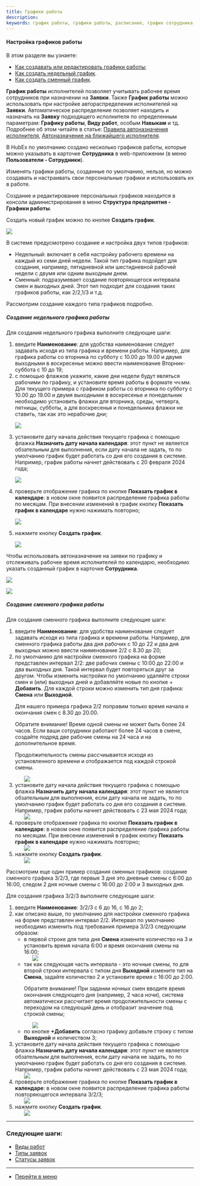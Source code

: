 ```yaml
---
title: Графики работы
description:
keywords: график работы, графики работы, расписание, график сотрудника, hubex, хабекс, хубекс, хабикс
---
```


#### Настройка графиков работы
В этом разделе вы узнаете:
<html>
<meta charset="utf-8">

<ul>
    <li><a href="#schedule">Как создавать или редактировать графики работы</a>;</li>
    <li><a href="#week">Как создать недельный график</a>.</li>
    <li><a href="#shift">Как создать сменный график</a>.</li>

</ul>

</html>
<body>
<p id="schedule"><strong>График работы</strong> исполнителей позволяет учитывать рабочее время сотрудников при
    назначении
    на <strong>Заявки</strong>. Также
    <strong>График работы</strong> можно использовать при настройке автораспределения исполнителей на
    <strong>Заявки</strong>. Автоматическое распределение позволяет находить и назначать на <strong>Заявку</strong>
    подходящего исполнителя по
    определенным параметрам: <strong>Графику работы</strong>, <strong>Виду работ</strong>, особым
    <strong>Навыкам</strong> и тд. Подробнее об этом читайте в статье:
    <a href="https://wiki.hubex.ru/docs/FAQ/RU/admin/RulesOfChoice.html">Правила автоназначения исполнителя</a>, <a
            href="https://wiki.hubex.ru/docs/FAQ/RU/user/RulesOfChoiceGEO.html">Автоназначение на ближайшего
        исполнителя</a>.</p>
<p>В HubEx по умолчанию создано несколько графиков работы, которые можно указывать в карточке
    <strong>Сотрудника</strong> в web-приложении (в меню <strong>Пользователи - Сотрудники</strong>).</p>
<p>Изменять графики работы, созданные по умолчанию, нельзя, но можно создавать и настраивать свои персональные графики и
    использовать их в работе.</p>
<p>Создание и редактирование персональных графиков находится в консоли администрирования в меню <strong>Структура
    предприятия -
    Графики работы</strong>. </p>
<p>Создать новый график можно по кнопке <strong>Создать график</strong>.</p>
<div>
    <img style="margin: 0 auto; display: block; max-width: 102%;"
         src="/attachments/images/FAQ/ADMIN/WorkSchedule/Schedule.jpg"/>
</div>

<p>В системе предусмотрено создание и настройка двух типов графиков:</p>
<ul>
    <li>Недельный: включает в себя настройку рабочего времени на каждый из семи дней недели. Такой тип графика подойдет
        для создания, например, пятидневной или шестидневной рабочей недели с двумя или одним выходным днем.
    </li>
    <li>Сменный: подразумевает создание повторяющегося интервала смен и выходных дней. Этот тип подходит для создания
        таких графиков работы, как 2/2,1/3 и т.д.
    </li>
</ul>
<p>Рассмотрим создание каждого типа графиков подробно.</p>

<h5 id="week">Создание недельного графика работы</h5>
<p>Для создания недельного графика выполните следующие шаги:</p>
<ol>
    <li>введите <strong>Наименование</strong>: для удобства наименование следует задавать исходя из типа графика
        и времени работы. Например, для графика работы со вторника по субботу с 10.00 до 19.00 и двумя выходными в
        воскресенье можно ввести наименование Вторник-суббота с 10 до 19;
    </li>
    <li>с помощью флажков укажите, какие дни недели будут являться рабочими по графику, и установите время работы в
        формате чч:мм. Для текущего примера с графиком работы со вторника по субботу с 10.00 до 19.00 и двумя выходными
        в
        воскресенье и
        понедельник необходимо установить флажки для вторника, среды, четверга, пятницы, субботы, а для воскресенья и
        понедельника флажки не ставить, так как это нерабочие дни;
    </li>

<p><div>
        <img style="margin: 0 auto; display: block; max-width: 102%;"
             src="/attachments/images/FAQ/ADMIN/WorkSchedule/Schedule2.jpg"/>
    </div></p>

<li>установите дату начала действия текущего графика с помощью флажка <strong>Назначить дату начала
        календаря</strong>: этот пункт не является обзательным для выполнения, если дату начала не задать, то по
        умолчанию график будет работать со дня его создания в системе. Например, график работы начнет действовать с 20 февраля 2024 года;
    </li>
    <p><div>
        <img style="margin: 0 auto; display: block; max-width: 102%;"
             src="/attachments/images/FAQ/ADMIN/WorkSchedule/Schedule22.jpg"/>
    </div></p>

<li>проверьте отображение графика по кнопке <strong>Показать график в календаре</strong>: в новом окне
        появится распределение графика работы по месяцам. При внесении изменений в график кнопку <strong>Показать график
            в календаре</strong> нужно нажимать повторно;
    </li>
    <p><div>
        <img style="margin: 0 auto; display: block; max-width: 102%;"
             src="/attachments/images/FAQ/ADMIN/WorkSchedule/Schedule3.jpg"/>
    </div></p>

<li>нажмите кнопку <strong>Создать график</strong>.</li>

<p><div>
        <img style="margin: 0 auto; display: block; max-width: 102%;"
             src="/attachments/images/FAQ/ADMIN/WorkSchedule/Schedule4.jpg"/>
    </div></p>
</ol>


<p>Чтобы использовать автоназначение на заявки по графику и отслеживать рабочее время исполнителей по календарю,
    необходимо указать созданный график в карточке <strong>Сотрудника</strong>. </p>

<div>
    <img style="margin: 0 auto; display: block; max-width: 102%;"
         src="/attachments/images/FAQ/ADMIN/WorkSchedule/Schedule5.jpg"/>
</div>
<p><div>
    <img style="margin: 0 auto; display: block; max-width: 102%;"
         src="/attachments/images/FAQ/ADMIN/WorkSchedule/Schedule6.jpg"/>
</div></p>

<h5 id="shift">Создание сменного графика работы</h5>

<p>Для создания сменного графика выполните следующие шаги:</p>

<ol>
    <li>введите <strong>Наименование</strong>: для удобства наименование следует задавать исходя из типа графика
        и времени работы. Например, для сменного графика работы два дня рабочих с 10 до 22 и два дня выходных можно
        ввести наименование 2/2 с 8.30 до 20;
    </li>

<li>по умолчанию для настройки сменного графика на форме представлен интервал
        2/2: две рабочих смены с 10:00 до 22:00 и два выходных дня. Такой интервал будет повторяться друг за другом.
        Чтобы изменить настройки по умолчанию удаляйте строки смен и (или) выходных дней и добавляйте новые по кнопке +
        <strong>Добавить</strong>. Для каждой строки можно изменить тип дня графика: <strong>Смена</strong> или <strong>Выходной</strong>.

<p>Для нашего примера графика 2/2 поправим только время начала и окончания смен с 8.30 до 20.00.</p>

 <p>Обратите внимание! Время одной смены не может быть более 24 часов. Если ваши сотрудники работают более 24
            часов в смене, создайте подряд две рабочие смены на 24 часа и на дополнительное время.</p>
        <p>Продолжительность смены рассчиывается исходя из установленного времени и отображается под каждой строкой
            смены.</p>
    </li>

<div>
        <img style="margin: 0 auto; display: block; max-width: 90%;"
             src="/attachments/images/FAQ/ADMIN/WorkSchedule/Schedule7.png"/>
    </div>

<li>установите дату начала действия текущего графика с помощью флажка <strong>Назначить дату начала
        календаря</strong>: этот пункт не является обзательным для выполнения, если дату начала не задать, то по
        умолчанию график будет работать со дня его создания в системе. Например, график работы начнет действовать
        с 23 мая 2024 года;
    </li>
    <div>
        <img style="margin: 0 auto; display: block; max-width: 90%;"
             src="/attachments/images/FAQ/ADMIN/WorkSchedule/Schedule8.png"/>
    </div>

<li>проверьте отображение графика по кнопке <strong>Показать график в календаре</strong>: в новом окне
        появится распределение графика работы по месяцам. При внесении изменений в график кнопку <strong>Показать график
            в календаре</strong> нужно нажимать повторно;
    </li>
    <div>
        <img style="margin: 0 auto; display: block; max-width: 90%;"
             src="/attachments/images/FAQ/ADMIN/WorkSchedule/Schedule9.png"/>
    </div>

 <li>нажмите кнопку <strong>Создать график</strong>.</li>

<div>
        <img style="margin: 0 auto; display: block; max-width: 90%;"
             src="/attachments/images/FAQ/ADMIN/WorkSchedule/Schedule10.png"/>
    </div>
</ol>

<p>Рассмотрим еще один пример создания сменных графиков: создание сменного графика 3/2/3, где первые 3 дня это дневные
    смены с 6:00 до 16:00, следом 2 дня ночные
    смены с 16:00 до 2:00 и 3 выходных дня. </p>

<p>Для создания графика 3/2/3 выполните следующие шаги:</p>

<ol>
    <li>введите <strong>Наименование</strong>: 3/2/3 с 6 до 16, с 16 до 2;
    </li>

<li>как описано выше, по умолчанию для настройки сменного графика на форме представлен интервал
        2/2. Интервал по умолчанию необходимо изменить под требования примера 3/2/3 следующим образом:

<ul>
            <li>в первой строке для типа дня <strong>Смена</strong> измените
                количество на 3 и установить время начала 6:00 и время
                окончания смены на 16:00;
            </li>

<div>
                <img style="margin: 0 auto; display: block; max-width: 90%;"
                     src="/attachments/images/FAQ/ADMIN/WorkSchedule/Schedule11.png"/>
            </div>
            
<li>так как следующая часть интервала - это ночные смены, то для второй строки интервала с типом дня
                <strong>Выходной</strong> измените тип на <strong>Смена</strong>, задайте количество 2 и установите время
                с 16:00 до 2:00.
                <p>Обратите внимание! При задании ночных смен вводите время окончания следующего дня (например, 2 часа ночи), система
                    автоматически рассчитает время продолжительности смены с переходом на следующий день и отобразит
                    значение под строкой смены;</p>
            </li>

 <div>
                <img style="margin: 0 auto; display: block; max-width: 90%;" src="/attachments/images/FAQ/ADMIN/WorkSchedule/Schedule12.png"/>
            </div>
            
<li>по кнопке <strong>+Добавить</strong> согласно графику добавьте строку с типом <strong>Выходной</strong> и количеством 3;</li>
        </ul>
</li>

<li>установите дату начала действия текущего графика с помощью флажка <strong>Назначить дату начала
        календаря</strong>: этот пункт не является обзательным для выполнения, если дату начала не задать, то по
        умолчанию график будет работать со дня его создания в системе. Например, график работы начнет действовать 
        с 23 мая 2024 года;
    </li>
    <div>
        <img style="margin: 0 auto; display: block; max-width: 90%;"
             src="/attachments/images/FAQ/ADMIN/WorkSchedule/Schedule13.png"/>
    </div>

<li>проверьте отображение графика по кнопке <strong>Показать график в календаре</strong>: в новом окне
        появится распределение графика работы повторяющегося интервала 3/2/3;
    </li>
    <div>
        <img style="margin: 0 auto; display: block; max-width: 90%;"
             src="/attachments/images/FAQ/ADMIN/WorkSchedule/Schedule14.png"/>
    </div>

<li>нажмите кнопку <strong>Создать график</strong>.</li>

<div>
        <img style="margin: 0 auto; display: block; max-width: 90%;"
             src="/attachments/images/FAQ/ADMIN/WorkSchedule/Schedule15.png"/>
    </div>
</ol>


</body>


___
### Следующие шаги:
- [Виды работ](./WorkType.md)
- [Типы заявок](./TicketType.md)
- [Статусы заявок](./StatusType.md)

____
- [Перейти в меню](http://wiki.hubex.ru)